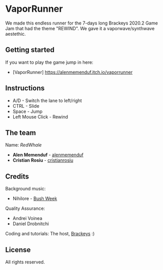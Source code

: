 # VaporRunner

We made this endless runner for the 7-days long Brackeys 2020.2 Game Jam that had the theme "REWIND". We gave it a vaporwave/synthwave aestethic.

## Getting started

If you want to play the game jump in here: 
* [VaporRunner] https://alenmemenduf.itch.io/vaporrunner

## Instructions
* A/D - Switch the lane to left/right
* CTRL - Slide
* Space - Jump
* Left Mouse Click - Rewind

## The team
Name: *RedWhale*
* **Alen Memenduf** - [alenmemenduf](https://github.com/alenmemenduf)
* **Cristian Rosiu** - [cristianrosiu](https://github.com/cristianrosiu)

## Credits
Background music:
* Nihilore - [Bush Week](http://www.nihilore.com/synthwave/#itemId=5926b3649f7456fb49efb792)

Quality Assurance:
* Andrei Voinea
* Daniel Drobnitchi

Coding and tutorials:
The host, [Brackeys](https://www.youtube.com/user/Brackeys) :)
 
## License
All rights reserved.
